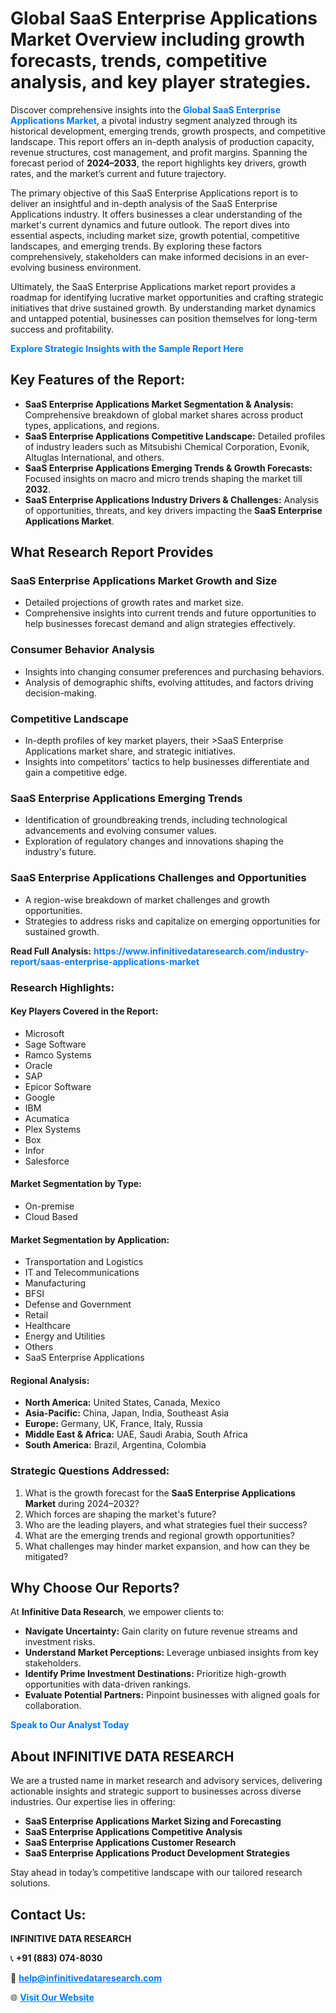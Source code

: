<h1>Global SaaS Enterprise Applications Market Overview including growth forecasts, trends, competitive analysis, and key player strategies.</h1>
<p>
Discover comprehensive insights into the 
<a href="https://www.infinitivedataresearch.com/industry-report/saas-enterprise-applications-market" rel="dofollow" style="color: #007BFF; text-decoration: none;"><strong>Global SaaS Enterprise Applications Market</strong></a>, a pivotal industry segment analyzed through its historical development, emerging trends, growth prospects, and competitive landscape. This report offers an in-depth analysis of production capacity, revenue structures, cost management, and profit margins. Spanning the forecast period of <strong>2024–2033</strong>, the report highlights key drivers, growth rates, and the market’s current and future trajectory.
</p>
<p>
The primary objective of this SaaS Enterprise Applications report is to deliver an insightful and in-depth analysis of the SaaS Enterprise Applications industry. It offers businesses a clear understanding of the market's current dynamics and future outlook. The report dives into essential aspects, including market size, growth potential, competitive landscapes, and emerging trends. By exploring these factors comprehensively, stakeholders can make informed decisions in an ever-evolving business environment.
</p>
<p>
Ultimately, the SaaS Enterprise Applications market report provides a roadmap for identifying lucrative market opportunities and crafting strategic initiatives that drive sustained growth. By understanding market dynamics and untapped potential, businesses can position themselves for long-term success and profitability.
</p>
<p>
<a href="https://www.infinitivedataresearch.com/request-sample/reportId=102576" style="color: #007BFF; text-decoration: none;"><strong>Explore Strategic Insights with the Sample Report Here</strong></a>
</p>

<h2>Key Features of the Report:</h2>
<ul>
<li><strong>SaaS Enterprise Applications Market Segmentation & Analysis:</strong> Comprehensive breakdown of global market shares across product types, applications, and regions.</li>
<li><strong>SaaS Enterprise Applications Competitive Landscape:</strong> Detailed profiles of industry leaders such as Mitsubishi Chemical Corporation, Evonik, Altuglas International, and others.</li>
<li><strong>SaaS Enterprise Applications Emerging Trends & Growth Forecasts:</strong> Focused insights on macro and micro trends shaping the market till <strong>2032</strong>.</li>
<li><strong>SaaS Enterprise Applications Industry Drivers & Challenges:</strong> Analysis of opportunities, threats, and key drivers impacting the <strong>SaaS Enterprise Applications Market</strong>.</li>
</ul>

<h2>What Research Report Provides</h2>
<h3>SaaS Enterprise Applications Market Growth and Size</h3>
<ul>
<li>Detailed projections of growth rates and market size.</li>
<li>Comprehensive insights into current trends and future opportunities to help businesses forecast demand and align strategies effectively.</li>
</ul>

<h3>Consumer Behavior Analysis</h3>
<ul>
<li>Insights into changing consumer preferences and purchasing behaviors.</li>
<li>Analysis of demographic shifts, evolving attitudes, and factors driving decision-making.</li>
</ul>

<h3>Competitive Landscape</h3>
<ul>
<li>In-depth profiles of key market players, their >SaaS Enterprise Applications market share, and strategic initiatives.</li>
<li>Insights into competitors' tactics to help businesses differentiate and gain a competitive edge.</li>
</ul>

<h3>SaaS Enterprise Applications Emerging Trends</h3>
<ul>
<li>Identification of groundbreaking trends, including technological advancements and evolving consumer values.</li>
<li>Exploration of regulatory changes and innovations shaping the industry's future.</li>
</ul>

<h3>SaaS Enterprise Applications Challenges and Opportunities</h3>
<ul>
<li>A region-wise breakdown of market challenges and growth opportunities.</li>
<li>Strategies to address risks and capitalize on emerging opportunities for sustained growth.</li>
</ul>
<p><strong>Read Full Analysis:</strong> <a href="https://www.infinitivedataresearch.com/industry-report/saas-enterprise-applications-market" rel="dofollow" style="color: #007BFF; text-decoration: none;"><strong>https://www.infinitivedataresearch.com/industry-report/saas-enterprise-applications-market</strong></a></p>
<h3>Research Highlights:</h3>
<h4>Key Players Covered in the Report:</h4>
<ul><li>Microsoft</li><li>Sage Software</li><li>Ramco Systems</li><li>Oracle</li><li>SAP</li><li>Epicor Software</li><li>Google</li><li>IBM</li><li>Acumatica</li><li>Plex Systems</li><li>Box</li><li>Infor</li><li>Salesforce</li></ul>
<h4>Market Segmentation by Type:</h4>
<ul><li>On-premise</li><li>Cloud Based</li></ul>
<h4>Market Segmentation by Application:</h4>
<ul><li>Transportation and Logistics</li><li>IT and Telecommunications</li><li>Manufacturing</li><li>BFSI</li><li>Defense and Government</li><li>Retail</li><li>Healthcare</li><li>Energy and Utilities</li><li>Others</li><li>SaaS Enterprise Applications</li></ul>

<h4>Regional Analysis:</h4>
<ul>
<li><strong>North America:</strong> United States, Canada, Mexico</li>
<li><strong>Asia-Pacific:</strong> China, Japan, India, Southeast Asia</li>
<li><strong>Europe:</strong> Germany, UK, France, Italy, Russia</li>
<li><strong>Middle East & Africa:</strong> UAE, Saudi Arabia, South Africa</li>
<li><strong>South America:</strong> Brazil, Argentina, Colombia</li>
</ul>

<h3>Strategic Questions Addressed:</h3>
<ol>
<li>What is the growth forecast for the <strong>SaaS Enterprise Applications Market</strong> during 2024–2032?</li>
<li>Which forces are shaping the market's future?</li>
<li>Who are the leading players, and what strategies fuel their success?</li>
<li>What are the emerging trends and regional growth opportunities?</li>
<li>What challenges may hinder market expansion, and how can they be mitigated?</li>
</ol>

<h2>Why Choose Our Reports?</h2>
<p>At <strong>Infinitive Data Research</strong>, we empower clients to:</p>
<ul>
<li><strong>Navigate Uncertainty:</strong> Gain clarity on future revenue streams and investment risks.</li>
<li><strong>Understand Market Perceptions:</strong> Leverage unbiased insights from key stakeholders.</li>
<li><strong>Identify Prime Investment Destinations:</strong> Prioritize high-growth opportunities with data-driven rankings.</li>
<li><strong>Evaluate Potential Partners:</strong> Pinpoint businesses with aligned goals for collaboration.</li>
</ul>
<p><a href="https://www.infinitivedataresearch.com/industry-report/saas-enterprise-applications-market" rel="dofollow" style="color: #007BFF; text-decoration: none;"><strong>Speak to Our Analyst Today</strong></a></p>

<h2>About INFINITIVE DATA RESEARCH</h2>
<p>We are a trusted name in market research and advisory services, delivering actionable insights and strategic support to businesses across diverse industries. Our expertise lies in offering:</p>
<ul>
<li><strong>SaaS Enterprise Applications Market Sizing and Forecasting</strong></li>
<li><strong>SaaS Enterprise Applications Competitive Analysis</strong></li>
<li><strong>SaaS Enterprise Applications Customer Research</strong></li>
<li><strong>SaaS Enterprise Applications Product Development Strategies</strong></li>
</ul>
<p>Stay ahead in today’s competitive landscape with our tailored research solutions.</p>

<h2>Contact Us:</h2>
<p><strong>INFINITIVE DATA RESEARCH</strong></p>
<p>📞 <strong>+91 (883) 074-8030</strong></p>
<p>📧 <strong><a href="mailto:help@infinitivedataresearch.com" style="color: #007BFF;">help@infinitivedataresearch.com</a></strong></p>
<p>🌐 <strong><a href="https://www.infinitivedataresearch.com" rel="dofollow" style="color: #007BFF;">Visit Our Website</a></strong></p>